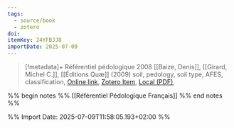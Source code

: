```yaml
---
tags:
  - source/book
  - zotero
doi: 
itemKey: 24YFBJJ8
importDate: 2025-07-09
---
```

>[!metadata]+
> Référentiel pédologique 2008
> [[Baize, Denis]], [[Girard, Michel C.]], 
> [[Éditions Quæ]] (2009)
> soil, pedology, soil type, AFES, classification, 
> [Online link](), [Zotero Item](zotero://select/library/items/24YFBJJ8), [Local (PDF)](file://C:/Users/aburg/Documents/references/zotero/storage/RTHZ76SP/Baize2009_Referentielpedologique.pdf), 

%% begin notes %%
[[Référentiel Pédologique Français]]
%% end notes %%

%% Import Date: 2025-07-09T11:58:05.193+02:00 %%
